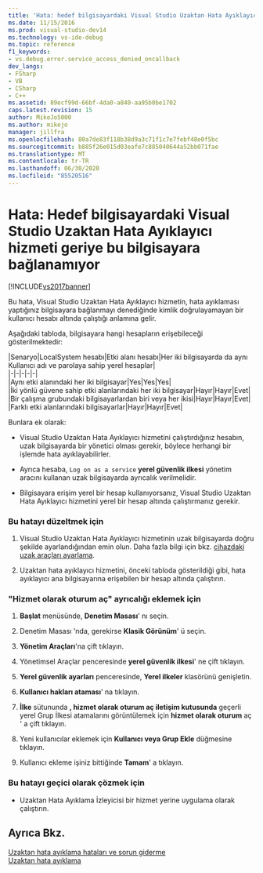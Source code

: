 ```yaml
---
title: 'Hata: hedef bilgisayardaki Visual Studio Uzaktan Hata Ayıklayıcı hizmeti bu bilgisayara geri bağlanamıyor | Microsoft Docs'
ms.date: 11/15/2016
ms.prod: visual-studio-dev14
ms.technology: vs-ide-debug
ms.topic: reference
f1_keywords:
- vs.debug.error.service_access_denied_oncallback
dev_langs:
- FSharp
- VB
- CSharp
- C++
ms.assetid: 89ecf99d-66bf-4da0-a840-aa95b0be1702
caps.latest.revision: 15
author: MikeJo5000
ms.author: mikejo
manager: jillfra
ms.openlocfilehash: 80a7de83f118b38d9a3c71f1c7e7febf48e0f5bc
ms.sourcegitcommit: b885f26e015d03eafe7c885040644a52bb071fae
ms.translationtype: MT
ms.contentlocale: tr-TR
ms.lasthandoff: 06/30/2020
ms.locfileid: "85520516"
---
```

# <a name="error-the-visual-studio-remote-debugger-service-on-the-target-computer-cannot-connect-back-to-this-computer"></a>Hata: Hedef bilgisayardaki Visual Studio Uzaktan Hata Ayıklayıcı hizmeti geriye bu bilgisayara bağlanamıyor
[!INCLUDE[vs2017banner](../includes/vs2017banner.md)]

Bu hata, Visual Studio Uzaktan Hata Ayıklayıcı hizmetin, hata ayıklaması yaptığınız bilgisayara bağlanmayı denediğinde kimlik doğrulayamayan bir kullanıcı hesabı altında çalıştığı anlamına gelir.  
  
 Aşağıdaki tabloda, bilgisayara hangi hesapların erişebileceği gösterilmektedir:  
  
|Senaryo|LocalSystem hesabı|Etki alanı hesabı|Her iki bilgisayarda da aynı Kullanıcı adı ve parolaya sahip yerel hesaplar|  
|-|-|-|-|-|  
|Aynı etki alanındaki her iki bilgisayar|Yes|Yes|Yes|  
|İki yönlü güvene sahip etki alanlarındaki her iki bilgisayar|Hayır|Hayır|Evet|  
|Bir çalışma grubundaki bilgisayarlardan biri veya her ikisi|Hayır|Hayır|Evet|  
|Farklı etki alanlarındaki bilgisayarlar|Hayır|Hayır|Evet|  
  
 Bunlara ek olarak:  
  
- Visual Studio Uzaktan Hata Ayıklayıcı hizmetini çalıştırdığınız hesabın, uzak bilgisayarda bir yönetici olması gerekir, böylece herhangi bir işlemde hata ayıklayabilirler.  
  
- Ayrıca hesaba, `Log on as a service` **yerel güvenlik ilkesi** yönetim aracını kullanan uzak bilgisayarda ayrıcalık verilmelidir.  
  
- Bilgisayara erişim yerel bir hesap kullanıyorsanız, Visual Studio Uzaktan Hata Ayıklayıcı hizmetini yerel bir hesap altında çalıştırmanız gerekir.  
  
### <a name="to-correct-this-error"></a>Bu hatayı düzeltmek için  
  
1. Visual Studio Uzaktan Hata Ayıklayıcı hizmetinin uzak bilgisayarda doğru şekilde ayarlandığından emin olun. Daha fazla bilgi için bkz. [cihazdaki uzak araçları ayarlama](https://msdn.microsoft.com/library/90f45630-0d26-4698-8c1f-63f85a12db9c).  
  
2. Uzaktan hata ayıklayıcı hizmetini, önceki tabloda gösterildiği gibi, hata ayıklayıcı ana bilgisayarına erişebilen bir hesap altında çalıştırın.  
  
### <a name="to-add-log-on-as-a-service-privilege"></a>"Hizmet olarak oturum aç" ayrıcalığı eklemek için  
  
1. **Başlat** menüsünde, **Denetim Masası**' nı seçin.  
  
2. Denetim Masası 'nda, gerekirse **Klasik Görünüm**' ü seçin.  
  
3. **Yönetim Araçları**'na çift tıklayın.  
  
4. Yönetimsel Araçlar penceresinde **yerel güvenlik ilkesi**' ne çift tıklayın.  
  
5. **Yerel güvenlik ayarları** penceresinde, **Yerel ilkeler** klasörünü genişletin.  
  
6. **Kullanıcı hakları ataması**' na tıklayın.  
  
7. **İlke** sütununda **, hizmet olarak oturum aç iletişim kutusunda** geçerli yerel Grup İlkesi atamalarını görüntülemek için **hizmet olarak oturum** aç ' a çift tıklayın.  
  
8. Yeni kullanıcılar eklemek için **Kullanıcı veya Grup Ekle** düğmesine tıklayın.  
  
9. Kullanıcı ekleme işiniz bittiğinde **Tamam**' a tıklayın.  
  
### <a name="to-work-around-this-error"></a>Bu hatayı geçici olarak çözmek için  
  
- Uzaktan Hata Ayıklama İzleyicisi bir hizmet yerine uygulama olarak çalıştırın.  
  
## <a name="see-also"></a>Ayrıca Bkz.  
 [Uzaktan hata ayıklama hataları ve sorun giderme](../debugger/remote-debugging-errors-and-troubleshooting.md)   
 [Uzaktan hata ayıklama](../debugger/remote-debugging.md)
